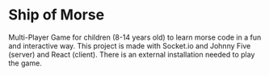 # Ship of Morse
Multi-Player Game for children (8-14 years old) to learn morse code in a fun and interactive way. This project is made with Socket.io and Johnny Five (server) and React (client). There is an external installation needed to play the game.
